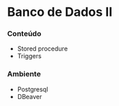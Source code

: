 # Banco de Dados II

### Conteúdo

- Stored procedure
- Triggers

### Ambiente

- Postgresql
- DBeaver
